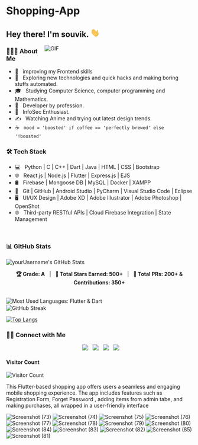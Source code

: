 # Shopping-App

<h2> Hey there! I'm souvik. <img src="https://raw.githubusercontent.com/devSouvik/devSouvik/master/Hi.gif" width="25"></h2>

<img align="right" alt="GIF" src="https://github.com/devSouvik/devSouvik/blob/master/gif4.gif?raw=true" width="400"/>

<!-- https://raw.githubusercontent.com/devSouvik/devSouvik/master/gif3.gif -->

<h3> 👨🏻‍💻 About Me </h3>

- 🔭 &nbsp; improving my Frontend skills 
- 🤔 &nbsp; Exploring new technologies and quick hacks and making boring stuffs automated.
- 🎓 &nbsp; Studying Computer Science, computer programming and Mathematics.
- 💼 &nbsp; Developer by profession.
- 🌱 &nbsp; InfoSec Enthusiast. 
- ✍️ &nbsp; Watching Anime and trying out latest design trends.
- ☕ &nbsp; `mood = 'boosted' if coffee == 'perfectly brewed' else '!boosted'`

<h3>🛠 Tech Stack</h3>

- 💻 &nbsp; Python | C | C++ | Dart | Java | HTML | CSS | Bootstrap 
- 🌐 &nbsp; React.js | Node.js | Flutter | Express.js | EJS
- 🛢 &nbsp; Firebase | Mongoose DB | MySQL | Docker | XAMPP 
- 🔧 &nbsp; Git | GitHub | Android Studio | PyCharm | Visual Studio Code | Eclipse
- 🖥 &nbsp; UI/UX Design | Adobe XD | Adobe Illustrator | Adobe Photoshop | OpenShot
- 🌐 &nbsp; Third-party RESTful APIs | Cloud Firebase Integration | State Management

<br>

<!-- ![souvik's Github Stats](https://github-readme-stats.vercel.app/api?username=devSouvik&show_icons=true&title_color=fff&icon_color=79ff97&text_color=9f9f9f&bg_color=151515) -->
<h3>📊 GitHub Stats</h3>

<img align="center" src="https://github-readme-stats.vercel.app/api?username=yourUsername&include_all_commits=true&count_private=true&show_icons=true&line_height=24&title_color=FF5733&icon_color=4C8BF5&text_color=E5E5E5&bg_color=0,1F1F1F,000000" alt="yourUsername's GitHub Stats" />

<p align="center">
  <b>🏆 Grade: A</b> &nbsp; | &nbsp; <b>🌟 Total Stars Earned: 500+</b> &nbsp; | &nbsp; <b>🔀 Total PRs: 200+ & Contributions: 350+</b>
</p>

<br>
<img align="center" src="https://github-readme-stats.vercel.app/api/top-langs/?username=yourUsername&layout=compact&title_color=FF5733&text_color=E5E5E5&bg_color=0,1F1F1F,000000&langs_count=8&hide_border=true&custom_title=Primary%20Languages%20(Flutter%20%26%20Dart)" alt="Most Used Languages: Flutter & Dart" />

<br>

<img align="center" src="https://github-readme-streak-stats.herokuapp.com?user=yourUsername&theme=highcontrast&hide_border=true&ring=FF5733&fire=FF5733&currStreakLabel=4C8BF5" alt="GitHub Streak" />

</br>


[![Top Langs](https://github-readme-stats.vercel.app/api/top-langs/?username=devSouvik&layout=compact&text_color=daf7dc&bg_color=151515)](https://github.com/devSouvik/github-readme-stats)

<h3> 🤝🏻 Connect with Me </h3>

<p align="center">
&nbsp; <a href="[https://www.linkedin.com/in/dheeraj-singh-chauhan](https://profile.indeed.com/?hl=en_IN&co=IN&from=gnav-homepage)" target="_blank" rel="noopener noreferrer"><img src="https://img.icons8.com/plasticine/100/000000/linkedin.png" width="50" /></a>
&nbsp; <a href="mailto:souvikguriacp@gmail.com" target="_blank" rel="noopener noreferrer"><img src="https://img.icons8.com/plasticine/100/000000/gmail.png"  width="50" /></a>
&nbsp; <a href="https://twitter.com/_souvikguria" target="_blank" rel="noopener noreferrer"><img src="https://img.icons8.com/plasticine/100/000000/twitter.png" width="50" /></a>  
&nbsp; <a href="https://www.instagram.com/the_caffeine__addict/" target="_blank" rel="noopener noreferrer"><img src="https://img.icons8.com/plasticine/100/000000/instagram-new.png" width="50" /></a>  
</p>

<!-- Aaahhhhhh !! My contribution grapgh is getting eaten... 😶 -->
<!-- <p> 
 <img src="https://raw.githubusercontent.com/devSouvik/devSouvik/output/github-contribution-grid-snake.gif" />
</p> -->

<!-- addded on 3rd May 2021 -->

#### **Visitor Count**
 ![Visitor Count](https://profile-counter.glitch.me/{devSouvik}/count.svg)

This Flutter-based shopping app offers users a seamless and engaging mobile shopping experience. The app includes features such as Registration Form, Forget Password , adding items from admin tabe, and making purchases, all wrapped in a user-friendly interface

![Screenshot (73)](https://github.com/user-attachments/assets/09ebdbca-c54f-473d-9878-cfbd2bc7a10b)
![Screenshot (74)](https://github.com/user-attachments/assets/6027e8dc-d187-4c62-a33f-635d26edf8dd)
![Screenshot (75)](https://github.com/user-attachments/assets/bbbff80c-686b-4685-ad9b-4d2b32be0fe4)
![Screenshot (76)](https://github.com/user-attachments/assets/d658dcf2-a41f-4ecc-ad7f-71ef53526213)
![Screenshot (77)](https://github.com/user-attachments/assets/4cdffea7-b5a7-49bf-8998-449384136970)
![Screenshot (78)](https://github.com/user-attachments/assets/aa57f15b-4ce3-4b6f-a80b-8036e56d8d4e)
![Screenshot (79)](https://github.com/user-attachments/assets/c3c74bb1-e8a4-45d7-9873-a238a307c89d)
![Screenshot (80)](https://github.com/user-attachments/assets/e69cc454-6b64-4e1a-9973-0fef99c35290)
![Screenshot (84)](https://github.com/user-attachments/assets/0016c4e3-2853-4f0b-ae29-aee6936c2467)
![Screenshot (83)](https://github.com/user-attachments/assets/f28a2e87-00cd-4ee3-a709-84e06bc890fa)
![Screenshot (82)](https://github.com/user-attachments/assets/4df952ab-0ee9-46dd-83b1-94424e96b684)
![Screenshot (85)](https://github.com/user-attachments/assets/f07156d7-9e48-4273-8378-79de219d5398)
![Screenshot (81)](https://github.com/user-attachments/assets/875ff952-b86a-45f1-a4db-81b98c9f759d)




